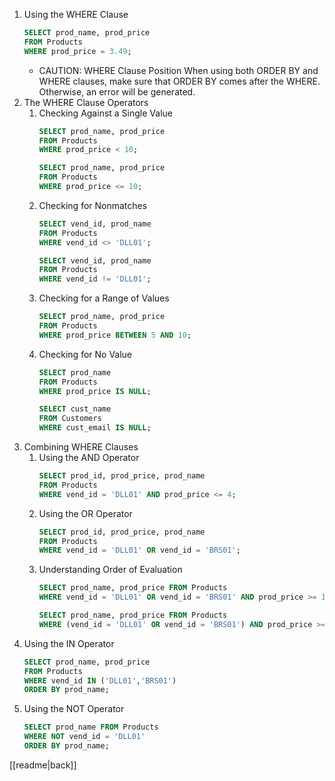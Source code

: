 1. Using the WHERE Clause
	```sql
	SELECT prod_name, prod_price
	FROM Products
	WHERE prod_price = 3.49;
	```
	- CAUTION: WHERE Clause Position
		When using both ORDER BY and WHERE clauses, make sure that ORDER BY comes after the WHERE. Otherwise, an error will be generated.
1. The WHERE Clause Operators
	1. Checking Against a Single Value
		```sql
		SELECT prod_name, prod_price
		FROM Products
		WHERE prod_price < 10;
		```
		```sql
		SELECT prod_name, prod_price
		FROM Products
		WHERE prod_price <= 10;
		```
	2. Checking for Nonmatches
		```sql
		SELECT vend_id, prod_name
		FROM Products
		WHERE vend_id <> 'DLL01';
		```
		```sql
		SELECT vend_id, prod_name
		FROM Products
		WHERE vend_id != 'DLL01';
		```
	3. Checking for a Range of Values
		```sql
		SELECT prod_name, prod_price
		FROM Products
		WHERE prod_price BETWEEN 5 AND 10;
		```
	4. Checking for No Value
		```sql
		SELECT prod_name
		FROM Products
		WHERE prod_price IS NULL;
		```
		```sql
		SELECT cust_name
		FROM Customers
		WHERE cust_email IS NULL;
		```
3. Combining WHERE Clauses
	1. Using the AND Operator
		```sql
		SELECT prod_id, prod_price, prod_name
		FROM Products
		WHERE vend_id = 'DLL01' AND prod_price <= 4;
		```
	2. Using the OR Operator
		```sql
		SELECT prod_id, prod_price, prod_name
		FROM Products
		WHERE vend_id = 'DLL01' OR vend_id = 'BRS01';
		```
	3. Understanding Order of Evaluation
		```sql
		SELECT prod_name, prod_price FROM Products
		WHERE vend_id = 'DLL01' OR vend_id = 'BRS01' AND prod_price >= 10;
		```
		```sql
		SELECT prod_name, prod_price FROM Products
		WHERE (vend_id = 'DLL01' OR vend_id = 'BRS01') AND prod_price >= 10;
		```
4. Using the IN Operator
	```sql
	SELECT prod_name, prod_price
	FROM Products
	WHERE vend_id IN ('DLL01','BRS01')
	ORDER BY prod_name;
	```
5. Using the NOT Operator
	```sql
	SELECT prod_name FROM Products
	WHERE NOT vend_id = 'DLL01'
	ORDER BY prod_name;
	```

[[readme|back]]